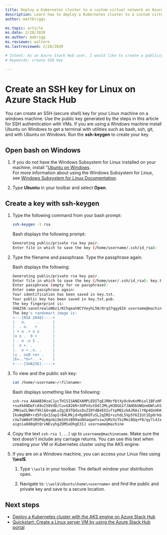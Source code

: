 ```yaml
---
title: Deploy a Kubernetes cluster to a custom virtual network on Azure Stack Hub  
description: Learn how to deploy a Kubernetes cluster to a custom virtual network on Azure Stack Hub.
author: mattbriggs

ms.topic: article
ms.date: 2/28/2020
ms.author: mabrigg
ms.reviewer: waltero
ms.lastreviewed: 2/28/2020

# Intent: As an Azure Stack Hub user, I would like to create a public/private ssh key pair to use when creating Linux VMs.
# Keywords: create SSH key

---
```


# Create an SSH key for Linux on Azure Stack Hub

You can create an SSH (secure shell) key for your Linux machine on a windows machine. Use the public key generated by the steps in this article for SSH authentication with VMs. If you are using a Windows machine install Ubuntu on Windows to get a terminal with utilities such as bash, ssh, git, and with Ubuntu on Windows. Run the **ssh-keygen** to create your key.

## Open bash on Windows

1. If you do not have the Windows Subsystem for Linux installed on your machine, install "[Ubuntu on Windows](https://www.microsoft.com/en-us/p/ubuntu/9nblggh4msv6?activetab=pivot:overviewtab).  
    For more information about using the Windows Subsystem for Linux, see [Windows Subsystem for Linux Documentation](https://docs.microsoft.com/windows/wsl/about).

2. Type **Ubuntu** in your toolbar and select **Open**.

## Create a key with ssh-keygen

1. Type the following command from your bash prompt:

    ```bash  
    ssh-keygen -t rsa
    ```

    Bash displays the following prompt:

    ```bash
    Generating public/private rsa key pair.
    Enter file in which to save the key (/home/username/.ssh/id_rsa):
    ```

2. Type the filename and passphrase. Type the passphrase again.

    Bash displays the following:

    ```bash
    Generating public/private rsa key pair.
    Enter file in which to save the key (/home/user/.ssh/id_rsa): key.txt
    Enter passphrase (empty for no passphrase):
    Enter same passphrase again:
    Your identification has been saved in key.txt.
    Your public key has been saved in key.txt.pub.
    The key fingerprint is:
    SHA256:xanotrealoN6z1/KChqeah0CYVeyhL50/0rq37qgy6Ik username@machine
    The key's randomart image is:
    +---[RSA 2048]----+
    |   o.     .      |
    |  . o.   +       |
    | + o .+ o o      |
    |o o .  O +       |
    | . o .o S .      |
    |  o +. .         |
    |.  o +..o. .     |
    |= . ooB +o+ .    |
    |E=..*X=*.. +.    |
    +----[SHA256]-----+
    ```

3. To view and the public ssh key:

    ```bash
    cat /home/<username>/<filename>
    ```

    Bash displays something like the following:

    ```bash
    ssh-rsa AAAAB3NzaC1ycTHISISANEXAMPLEDITqEJRNrf6tXy9c0vKnMhiol1BFzHFV3
    +suXk6NDeFcA9uI58VdD/CuvG826R+3OPnXutDdl2MLyH3DGG1fJAHObUWQxmDWluhSGb
    JMHiw2L9Wnf9klG6+qWLuZgjB3TQdus8sZI8YdB4EOIuftpMQ1zkAJRAilY0p4QxHhKbU
    IkvWqBNR+rd5FcQx33apIrB4LMkjd+RpDKOTuSL2qIM2+szhdL5Vp5Y6Z1Ut1EpOrkbg1
    cVw7oW0eP3ROPdyNqnbi9m1UVzB99aoNXaepmYviwJGMzXsTkiMmi8Qq+F8/qy7i4Jxl0
    aignia880qOtQrvNEvyhgZOM5oDhgE3IJ username@machine
    ```

4. Copy the text `ssh-rsa [...]` up to `username@machinename`. Make sure the text doesn't include any carriage returns. You can use this text when creating your VM or Kubernetes cluster using the AKS engine.

5. If you are on a Windows machine, you can access your Linux files using **\\\\wsl$**.

    1. Type `\\wsl$` in your toolbar. The default window your distribution open.

    2. Navigate to: `\\wsl$\Ubuntu\home\<username>` and find the public and private key and save to a secure location.

## Next steps

- [Deploy a Kubernetes cluster with the AKS engine on Azure Stack Hub](azure-stack-kubernetes-aks-engine-deploy-cluster.md)
- [Quickstart: Create a Linux server VM by using the Azure Stack Hub portal](azure-stack-quick-linux-portal.md)